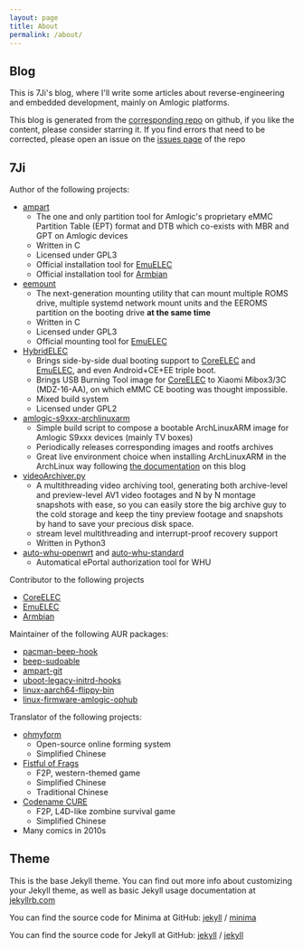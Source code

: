 ```yaml
---
layout: page
title: About
permalink: /about/
---
```


## Blog

This is 7Ji's blog, where I'll write some articles about reverse-engineering and embedded development, mainly on Amlogic platforms.

This blog is generated from the [corresponding repo](https://github.com/7Ji/7ji.github.io) on github, if you like the content, please consider starring it. If you find errors that need to be corrected, please open an issue on the [issues page](https://github.com/7Ji/7ji.github.io/issues) of the repo


## 7Ji

Author of the following projects:
 - [ampart](https://github.com/7Ji/ampart)
   - The one and only partition tool for Amlogic's proprietary eMMC Partition Table (EPT) format and DTB which co-exists with MBR and GPT on Amlogic devices
   - Written in C
   - Licensed under GPL3
   - Official installation tool for [EmuELEC][EmuELEC]
   - Official installation tool for [Armbian][Armbian]
 - [eemount](https://github.com/7Ji/eemount)
   - The next-generation mounting utility that can mount multiple ROMS drive, multiple systemd network mount units and the EEROMS partition on the booting drive **at the same time**
   - Written in C
   - Licensed under GPL3
   - Official mounting tool for [EmuELEC][EmuELEC]
 - [HybridELEC](https://github.com/7Ji/HybridELEC)
   - Brings side-by-side dual booting support to [CoreELEC][CoreELEC] and [EmuELEC][EmuELEC], and even Android+CE+EE triple boot.
   - Brings USB Burning Tool image for [CoreELEC] to Xiaomi Mibox3/3C (MDZ-16-AA), on which eMMC CE booting was thought impossible.
   - Mixed build system
   - Licensed under GPL2
 - [amlogic-s9xxx-archlinuxarm](https://github.com/7Ji/amlogic-s9xxx-archlinuxarm)
   - Simple build script to compose a bootable ArchLinuxARM image for Amlogic S9xxx devices (mainly TV boxes)
   - Periodically releases corresponding images and rootfs archives
   - Great live environment choice when installing ArchLinuxARM in the ArchLinux way following [the documentation](embedded/2022/11/08/alarm-install.html) on this blog
 - [videoArchiver.py](https://github.com/7Ji/videoArchiver.py)
   - A multithreading video archiving tool, generating both archive-level and preview-level AV1 video footages and N by N montage snapshots with ease, so you can easily store the big archive guy to the cold storage and keep the tiny preview footage and snapshots by hand to save your precious disk space.
   - stream level multithreading and interrupt-proof recovery support
   - Written in Python3
 - [auto-whu-openwrt](https://github.com/7Ji/auto-whu-openwrt) and [auto-whu-standard](https://github.com/7Ji/auto-whu-standard)
   - Automatical ePortal authorization tool for WHU

Contributor to the following projects
 - [CoreELEC][CoreELEC]
 - [EmuELEC][EmuELEC]
 - [Armbian][Armbian]

Maintainer of the following AUR packages:
 - [pacman-beep-hook](https://aur.archlinux.org/packages/pacman-beep-hook)
 - [beep-sudoable](https://aur.archlinux.org/packages/beep-sudoable)
 - [ampart-git](https://aur.archlinux.org/packages/ampart-git)
 - [uboot-legacy-initrd-hooks](https://aur.archlinux.org/packages/uboot-legacy-initrd-hooks)
 - [linux-aarch64-flippy-bin](https://aur.archlinux.org/packages/linux-aarch64-flippy-bin)
 - [linux-firmware-amlogic-ophub](https://aur.archlinux.org/packages/linux-firmware-amlogic-ophub)

Translator of the following projects:
 - [ohmyform](https://github.com/ohmyform/ohmyform)
   - Open-source online forming system
   - Simplified Chinese
 - [Fistful of Frags](https://store.steampowered.com/app/265630/Fistful_of_Frags)
   - F2P, western-themed game
   - Simplified Chinese
   - Traditional Chinese
 - [Codename CURE](https://store.steampowered.com/app/355180/Codename_CURE/)
   - F2P, L4D-like zombine survival game
   - Simplified Chinese
 - Many comics in 2010s

[Armbian]: https://github.com/ophub/amlogic-s9xxx-armbian
[CoreELEC]: https://coreelec.org
[EmuELEC]: https://github.com/EmuELEC/EmuELEC


## Theme

This is the base Jekyll theme. You can find out more info about customizing your Jekyll theme, as well as basic Jekyll usage documentation at [jekyllrb.com](https://jekyllrb.com/)

You can find the source code for Minima at GitHub:
[jekyll][jekyll-organization] /
[minima](https://github.com/jekyll/minima)

You can find the source code for Jekyll at GitHub:
[jekyll][jekyll-organization] /
[jekyll](https://github.com/jekyll/jekyll)


[jekyll-organization]: https://github.com/jekyll
